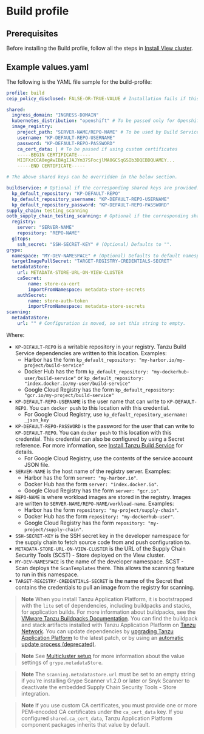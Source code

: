 # Build profile

## Prerequisites

Before installing the Build profile, follow all the steps in [Install View cluster](../installing-multicluster.hbs.md#install-view-cluster).

## Example values.yaml

The following is the YAML file sample for the build-profile:

```yaml
profile: build
ceip_policy_disclosed: FALSE-OR-TRUE-VALUE # Installation fails if this is not set to true. Not a string.

shared:
  ingress_domain: "INGRESS-DOMAIN"
  kubernetes_distribution: "openshift" # To be passed only for Openshift. Defaults to "".
  image_registry:
    project_path: "SERVER-NAME/REPO-NAME" # To be used by Build Service by appending "/buildservice" and used by Supply chain by appending "/workloads".
    username: "KP-DEFAULT-REPO-USERNAME"
    password: "KP-DEFAULT-REPO-PASSWORD"
    ca_cert_data: | # To be passed if using custom certificates
    -----BEGIN CERTIFICATE-----
    MIIFXzCCA0egAwIBAgIJAJYm37SFocjlMA0GCSqGSIb3DQEBDQUAMEY...
    -----END CERTIFICATE-----

# The above shared keys can be overridden in the below section.

buildservice: # Optional if the corresponding shared keys are provided.
  kp_default_repository: "KP-DEFAULT-REPO"
  kp_default_repository_username: "KP-DEFAULT-REPO-USERNAME"
  kp_default_repository_password: "KP-DEFAULT-REPO-PASSWORD"
supply_chain: testing_scanning
ootb_supply_chain_testing_scanning: # Optional if the corresponding shared keys are provided.
  registry:
    server: "SERVER-NAME"
    repository: "REPO-NAME"
  gitops:
    ssh_secret: "SSH-SECRET-KEY" # (Optional) Defaults to "".
grype:
  namespace: "MY-DEV-NAMESPACE" # (Optional) Defaults to default namespace.
  targetImagePullSecret: "TARGET-REGISTRY-CREDENTIALS-SECRET"
  metadataStore:
    url: METADATA-STORE-URL-ON-VIEW-CLUSTER
    caSecret:
        name: store-ca-cert
        importFromNamespace: metadata-store-secrets
    authSecret:
        name: store-auth-token
        importFromNamespace: metadata-store-secrets
scanning:
  metadataStore:
    url: "" # Configuration is moved, so set this string to empty.
```

Where:

- `KP-DEFAULT-REPO` is a writable repository in your registry. Tanzu Build Service dependencies are written to this location. Examples:
    - Harbor has the form `kp_default_repository: "my-harbor.io/my-project/build-service"`
    - Docker Hub has the form `kp_default_repository: "my-dockerhub-user/build-service"` or `kp_default_repository: "index.docker.io/my-user/build-service"`
    - Google Cloud Registry has the form `kp_default_repository: "gcr.io/my-project/build-service"`
- `KP-DEFAULT-REPO-USERNAME` is the user name that can write to `KP-DEFAULT-REPO`. You can `docker push` to this location with this credential.
    - For Google Cloud Registry, use `kp_default_repository_username: _json_key`
- `KP-DEFAULT-REPO-PASSWORD` is the password for the user that can write to `KP-DEFAULT-REPO`. You can `docker push` to this location with this credential. This credential can also be configured by using a Secret reference. For more information, see [Install Tanzu Build Service](../../tanzu-build-service/install-tbs.html#install-secret-refs) for details.
    - For Google Cloud Registry, use the contents of the service account JSON file.
- `SERVER-NAME` is the host name of the registry server. Examples:
    - Harbor has the form `server: "my-harbor.io"`.
    - Docker Hub has the form `server: "index.docker.io"`.
    - Google Cloud Registry has the form `server: "gcr.io"`.
- `REPO-NAME` is where workload images are stored in the registry.
Images are written to `SERVER-NAME/REPO-NAME/workload-name`. Examples:
    - Harbor has the form `repository: "my-project/supply-chain"`.
    - Docker Hub has the form `repository: "my-dockerhub-user"`.
    - Google Cloud Registry has the form `repository: "my-project/supply-chain"`.
- `SSH-SECRET-KEY` is the SSH secret key in the developer namespace for the supply chain to fetch source code from and push configuration to.
- `METADATA-STORE-URL-ON-VIEW-CLUSTER` is the URL of the Supply Chain Security Tools (SCST) - Store deployed on the View cluster.
- `MY-DEV-NAMESPACE` is the name of the developer namespace. SCST - Scan deploys the `ScanTemplates` there. This allows the scanning feature to run in this namespace.
- `TARGET-REGISTRY-CREDENTIALS-SECRET` is the name of the Secret that contains the
credentials to pull an image from the registry for scanning.

> **Note** When you install Tanzu Application Platform, it is bootstrapped with the `lite`
> set of dependencies, including buildpacks and stacks, for application builds.
> For more information about buildpacks, see the [VMware Tanzu Buildpacks Documentation](https://docs.vmware.com/en/VMware-Tanzu-Buildpacks/services/tanzu-buildpacks/GUID-index.html).
> You can find the buildpack and stack artifacts installed with Tanzu Application Platform
> on [Tanzu Network](https://network.pivotal.io/products/tbs-dependencies).
> You can update dependencies by [upgrading Tanzu Application Platform](../../upgrading.md)
> to the latest patch, or
> by using an [automatic update process (deprecated)](../../tanzu-build-service/install-tbs.md#auto-updates-config).

> **Note** See [Multicluster setup](../../scst-store/multicluster-setup.hbs.md) for more information about the value settings of `grype.metadataStore`.

> **Note** The `scanning.metadatastore.url` must be set to an empty string if you're installing Grype Scanner v1.2.0 or later or Snyk Scanner to deactivate the embedded Supply Chain Security Tools - Store integration.

>**Note** If you use custom CA certificates, you must provide one or more PEM-encoded CA certificates under the `ca_cert_data` key. If you configured `shared.ca_cert_data`, Tanzu Application Platform component packages inherits that value by default.

